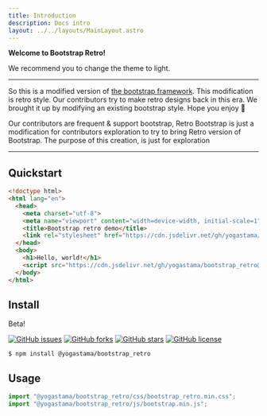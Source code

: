 ```yaml
---
title: Introduction
description: Docs intro
layout: ../../layouts/MainLayout.astro
---
```


**Welcome to Bootstrap Retro!**
<div class="alert alert-info">We recommend you to change the theme to light.</div>
<hr>
<p>
 So this is a modified version of <a href="https://getbootstrap.com">the bootstrap framework</a>. This modification is retro style. Our contributors try to make retro designs back in this era. We brought it up by modifying an existing bootstrap style. Hope you enjoy 🚀
</p>
<div class="alert alert-warning">
  Our contributors are frequent & support bootstrap, Retro Bootstrap is just a modification for contributors exploration to try to bring Retro version of Bootstrap. The purpose of this creation, is just for exploration
</div>
<hr>

## Quickstart

```html
<!doctype html>
<html lang="en">
  <head>
    <meta charset="utf-8">
    <meta name="viewport" content="width=device-width, initial-scale=1">
    <title>Bootstrap retro demo</title>
    <link rel="stylesheet" href="https://cdn.jsdelivr.net/gh/yogastama/bootstrap_retro@master/css/bootstrap_retro.min.css">
  </head>
  <body>
    <h1>Hello, world!</h1>
    <script src="https://cdn.jsdelivr.net/gh/yogastama/bootstrap_retro@master/js/bootstrap.min.js"></script>
  </body>
</html>
```

## Install

<div class="alert alert-warning">
 Beta!
</div>

[![GitHub issues](https://img.shields.io/github/issues/yogastama/bootstrap_retro)](https://github.com/yogastama/bootstrap_retro/issues)
[![GitHub forks](https://img.shields.io/github/forks/yogastama/bootstrap_retro)](https://github.com/yogastama/bootstrap_retro/network)
[![GitHub stars](https://img.shields.io/github/stars/yogastama/bootstrap_retro)](https://github.com/yogastama/bootstrap_retro/stargazers)
[![GitHub license](https://img.shields.io/github/license/yogastama/bootstrap_retro)](https://github.com/yogastama/bootstrap_retro)

```
$ npm install @yogastama/bootstrap_retro
```

## Usage

```js
import "@yogastama/bootstrap_retro/css/bootstrap_retro.min.css";
import "@yogastama/bootstrap_retro/js/bootstrap.min.js";
```